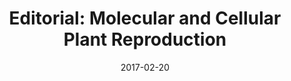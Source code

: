 ---
title: "Editorial: Molecular and Cellular Plant Reproduction"
citation: "Zhao D, Chong K and **Palanivelu R**. *Frontiers in Plant Science*. 2017."  
date: '2017-02-20'
image: '/static/img/pub/2017_zhao.jpg'
doi: '10.3389/fpls.2017.00199'
pmid: '28265279'
biorxiv:
pdf: '/static/pdf/2017_zhao.pdf'
#links:
#- name: 
#  url: 
---